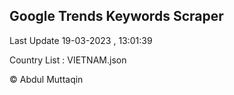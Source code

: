 

## Google Trends Keywords Scraper 
 
Last Update 19-03-2023 , 13:01:39

Country List :
VIETNAM.json



© Abdul Muttaqin 
